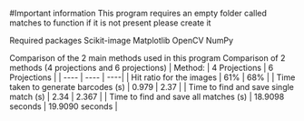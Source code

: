
#Important information
This program requires an empty folder called matches to function 
if it is not present please create it

Required packages
Scikit-image
Matplotlib
OpenCV
NumPy


Comparison of the 2 main methods used in this program
Comparison of 2 methods (4 projections and 6 projections)
| Method: | 4 Projections | 6 Projections |
| ---- | ---- | ----|
| Hit ratio for the images | 61% | 68% |
| Time taken to generate barcodes (s) | 0.979 | 2.37 |
| Time to find and save single match (s) | 2.34 | 2.367 |
| Time to find and save all matches (s) | 18.9098 seconds | 19.9090 seconds |





